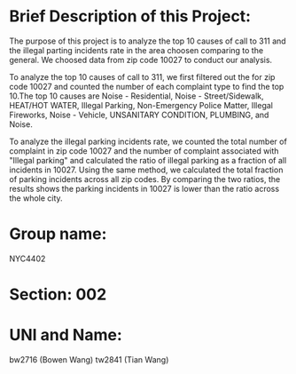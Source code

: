 # Brief Description of this Project:
The purpose of this project is to analyze the top 10 causes of call to 311 and the illegal parting incidents rate in the area choosen comparing to the general. 
We choosed data from zip code 10027 to conduct our analysis. 

To analyze the top 10 causes of call to 311, we first filtered out the for zip code 10027 and counted the number of each complaint type to find the top 10.The top 10 causes are Noise - Residential, Noise - Street/Sidewalk, HEAT/HOT WATER, Illegal Parking, Non-Emergency Police Matter, Illegal Fireworks, Noise - Vehicle,              UNSANITARY CONDITION, PLUMBING, and Noise.  

To analyze the illegal parking incidents rate, we counted the total number of complaint in zip code 10027 and the number of complaint associated with "Illegal parking" and calculated the ratio of illegal parking as a fraction of all incidents in 10027.  Using the same method, we calculated the total fraction of parking incidents across all zip codes. By comparing the two ratios, the results shows the parking incidents in 10027 is lower than the ratio across the whole city.

# Group name: 
NYC4402
# Section: 002
# UNI and Name:
bw2716 (Bowen Wang)
tw2841 (Tian Wang)
